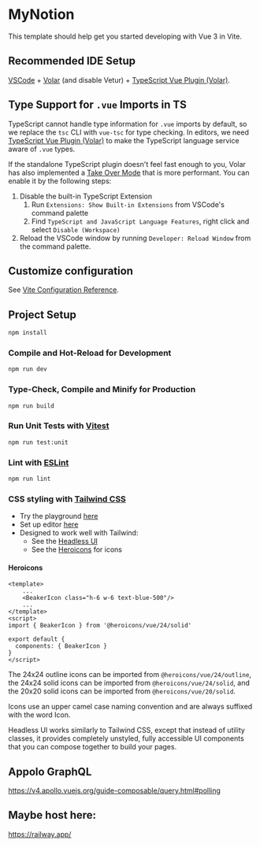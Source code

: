 # MyNotion

This template should help get you started developing with Vue 3 in Vite.

## Recommended IDE Setup

[VSCode](https://code.visualstudio.com/) + [Volar](https://marketplace.visualstudio.com/items?itemName=Vue.volar) (and disable Vetur) + [TypeScript Vue Plugin (Volar)](https://marketplace.visualstudio.com/items?itemName=Vue.vscode-typescript-vue-plugin).

## Type Support for `.vue` Imports in TS

TypeScript cannot handle type information for `.vue` imports by default, so we replace the `tsc` CLI with `vue-tsc` for type checking. In editors, we need [TypeScript Vue Plugin (Volar)](https://marketplace.visualstudio.com/items?itemName=Vue.vscode-typescript-vue-plugin) to make the TypeScript language service aware of `.vue` types.

If the standalone TypeScript plugin doesn't feel fast enough to you, Volar has also implemented a [Take Over Mode](https://github.com/johnsoncodehk/volar/discussions/471#discussioncomment-1361669) that is more performant. You can enable it by the following steps:

1. Disable the built-in TypeScript Extension
    1) Run `Extensions: Show Built-in Extensions` from VSCode's command palette
    2) Find `TypeScript and JavaScript Language Features`, right click and select `Disable (Workspace)`
2. Reload the VSCode window by running `Developer: Reload Window` from the command palette.

## Customize configuration

See [Vite Configuration Reference](https://vitejs.dev/config/).

## Project Setup

```sh
npm install
```

### Compile and Hot-Reload for Development

```sh
npm run dev
```

### Type-Check, Compile and Minify for Production

```sh
npm run build
```

### Run Unit Tests with [Vitest](https://vitest.dev/)

```sh
npm run test:unit
```

### Lint with [ESLint](https://eslint.org/)

```sh
npm run lint
```

### CSS styling with [Tailwind CSS](https://tailwindcss.com/)
* Try the playground [here](https://play.tailwindcss.com/)
* Set up editor [here](https://tailwindcss.com/docs/editor-setup)
* Designed to work well with Tailwind:
    * See the [Headless UI](https://headlessui.com/)
    * See the [Heroicons](https://heroicons.com/) for icons

#### Heroicons
```vue
<template>
    ...
    <BeakerIcon class="h-6 w-6 text-blue-500"/>
    ...
</template>
<script>
import { BeakerIcon } from '@heroicons/vue/24/solid'

export default {
  components: { BeakerIcon }
}
</script>
```
The 24x24 outline icons can be imported from `@heroicons/vue/24/outline`, the 24x24 solid icons can be imported from `@heroicons/vue/24/solid`, and the 20x20 solid icons can be imported from `@heroicons/vue/20/solid`.

Icons use an upper camel case naming convention and are always suffixed with the word Icon.

Headless UI works similarly to Tailwind CSS, except that instead of utility classes, it provides completely unstyled, fully accessible UI components that you can compose together to build your pages.


## Appolo GraphQL
https://v4.apollo.vuejs.org/guide-composable/query.html#polling

## Maybe host here:

https://railway.app/
